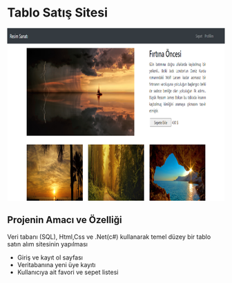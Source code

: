 # Tablo Satış Sitesi 
 <img src="mainpage.png" height="400">
 
 ## Projenin Amacı ve Özelliği
 Veri tabanı (SQL), Html,Css ve .Net(c#) kullanarak temel düzey bir tablo satın alım sitesinin yapılması 
 <br>
 <ul>
 <li>Giriş ve kayıt ol sayfası</li>
 <li>Veritabanına yeni üye kayıtı</li>
 <li>Kullanıcıya ait favori ve sepet listesi</li>

 </ul>


